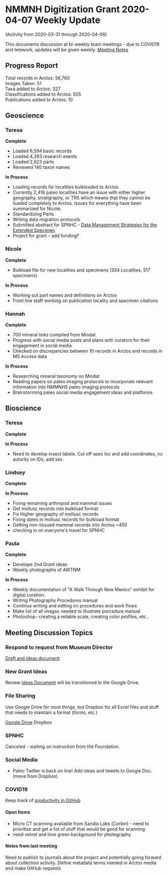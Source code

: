 # NMMNH Digitization Grant 2020-04-07 Weekly Update
(Activity from 2020-03-31 through 2020-04-06)

This documents discussion at bi-weekly team meetings - due to COVID19 and telework, updates will be given weekly.
[Meeting Notes](https://docs.google.com/document/d/1ITEwvT4nYdQyD1UDeKbJLF9SRuxlKU3OdkidESQNc5Y/edit#heading=h.hhevn0icya3z)

## Progress Report

Total records in Arctos: 56,760  
Images Taken: 51  
Taxa added to Arctos: 327  
Classifications added to Arctos: 555  
Publications added to Arctos: 10  

## Geoscience
### Teresa
**Complete**
 - Loaded 6,594 basic records
 - Loaded 4,283 research events
 - Loaded 2,823 parts
 - Reviewed 140 taxon names
 
**In Process**
 - Loading records for localities bulkloaded to Arctos
 - Currently 2,418 paleo localities have an issue with either higher geography, stratigraphy, or TRS which means that they cannot be loaded completely to Arctos. Issues for everything have been summarized for Nicole.
 - Standardizing Parts
 - Writing data migration protocols
 - Submitted abstract for SPNHC - [Data Management Strategies for the Extended Specimen](https://github.com/ArctosDB/SPNHC/issues/33#issuecomment-586483125)
 - Project for grant - add funding?
  
### Nicole

 **Complete**
 - Bulkload file for new localities and specimens (334 Localities, 517 specimens)

 **In Process**
- Working out part names and definitions on Arctos
- Front line staff working on publication locality and specimen citations

### Hannah
**Complete**
 - 700 mineral links compiled from Mindat
 - Progress with social media posts and plans with curators for their engagement in social media
 - Checked on discrepancies between 10 records in Arctos and records in MS Access data

**In Process**
 - Researching mineral taxonomy on Mindat
 - Reading papers on paleo imaging protocols to incorporate relevant information into NMMNHS paleo imaging protocols
 - Brainstorming paleo social media engagement ideas and platforms
 
## Bioscience
### Teresa
**Complete**

**In Process**
 - Need to develop insect labels. Cut off spec loc and add coordinates, no autority on IDs, add sex.

 
### Lindsey
**Complete**


**In Process**
 - Fixing remaining arthropod and mammal issues
 - Get mollusc records into bulkload format
 - Fix Higher geography of mollusc records
 - Fixing dates in mollusc records for bulkload format
 - Getting non-tissued mammal records into Arctos ~450
 - checking in on everyone's travel for SPNHC
  
### Paula
**Complete**
 - Develope 2nd Grant ideas
 - Weekly photographs of AWTNM
 
**In Process**
 - Weekly documentation of "A Walk Through New Mexico" exhibit for digital curation.
 - Writing Photography Procedures manual
 - Continue writing and editing on procedures and work flows
 - Make list of all images needed to illustrate porcedure manual
 - Photoshop- creating a reliable scale, creating color profiles, etc..
 
## Meeting Discussion Topics

### Respond to request from Museum Director
[Draft and ideas document](https://docs.google.com/document/d/1WaZPR0jUyyNorGMKL4zgxvXVrHLIgtPikHJ4_CuwkEM/edit?usp=sharing)

### New Grant Ideas
Review [Ideas Document](https://drive.google.com/open?id=1XIoWyDddDmCqZubPN19NDKZvFQbW0T151vaRyJZQ3bw) will be transitioned to the Google Drive.

### File Sharing
Use Google Drive for most things, but Dropbox for all Excel files and stuff that needs to maintain a format (forms, etc.)

[Google Drive](https://drive.google.com/open?id=1Fol3x_1L2UOc0PoMQKS7ldOrofJACL09)
Dropbox

### SPNHC

Canceled - waiting on instruction from the Foundation.

### Social Media

* Paleo Twitter is back on line! Add ideas and tweets to Google Doc. (move from Dropbox)

### COVID19

Keep track of [productivity in GitHub](https://github.com/ArctosDB/data-migration/tree/master/NMMNH/Telework)

#### Open Items
- Micro CT scanning available from Sandia Labs (Corbin) - need to prioritize and get a list of stuff that would be good for scanning
- need velvet and lime green background for photography

#### Notes from last meeting
Need to publish to journals about the project and potentially going forward about collection activity.
Define metadata terms needed in Arctos media and make GitHub requests
